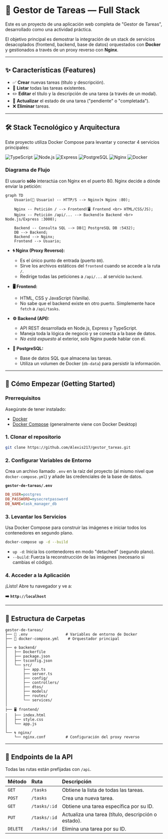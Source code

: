# 📝 Gestor de Tareas — Full Stack

Este es un proyecto de una aplicación web completa de "Gestor de Tareas", desarrollado como una actividad práctica.

El objetivo principal es demostrar la integración de un stack de servicios desacoplados (frontend, backend, base de datos) orquestados con **Docker** y gestionados a través de un proxy reverso con **Nginx**.

---

## ✨ Características (Features)

- ✅ **Crear** nuevas tareas (título y descripción).
- 📄 **Listar** todas las tareas existentes.
- ✏️ **Editar** el título y la descripción de una tarea (a través de un modal).
- 🔄 **Actualizar** el estado de una tarea ("pendiente" o "completada").
- ❌ **Eliminar** tareas.

---

## 🛠️ Stack Tecnológico y Arquitectura

Este proyecto utiliza Docker Compose para levantar y conectar 4 servicios principales:

![TypeScript](https://img.shields.io/badge/TypeScript-3178C6?logo=typescript&logoColor=white)
![Node.js](https://img.shields.io/badge/Node.js-339933?logo=nodedotjs&logoColor=white)
![Express](https://img.shields.io/badge/Express-000000?logo=express&logoColor=white)
![PostgreSQL](https://img.shields.io/badge/PostgreSQL-4169E1?logo=postgresql&logoColor=white)
![Nginx](https://img.shields.io/badge/Nginx-009639?logo=nginx&logoColor=white)
![Docker](https://img.shields.io/badge/Docker-2496ED?logo=docker&logoColor=white)

### Diagrama de Flujo

El usuario **sólo** interactúa con Nginx en el puerto 80. Nginx decide a dónde enviar la petición:

```mermaid
graph TD
    Usuario(👤 Usuario) -- HTTP/S --> Nginx(🌀 Nginx :80);

    Nginx -- Petición / --> Frontend(🖥️ Frontend <br> HTML/CSS/JS);
    Nginx -- Petición /api/... --> Backend(⚙️ Backend <br> Node.js/Express :3000);

    Backend -- Consulta SQL --> DB(🐘 PostgreSQL DB :5432);
    DB --> Backend;
    Backend --> Nginx;
    Frontend --> Usuario;
```

- **🌀 Nginx (Proxy Reverso):**

  - Es el único punto de entrada (puerto `80`).
  - Sirve los archivos estáticos del `frontend` cuando se accede a la ruta `/`.
  - Redirige todas las peticiones a `/api/...` al servicio `backend`.

- **🖥️ Frontend:**

  - HTML, CSS y JavaScript (Vanilla).
  - No sabe que el backend existe en otro puerto. Simplemente hace `fetch` a `/api/tasks`.

- **⚙️ Backend (API):**

  - API REST desarrollada en Node.js, Express y TypeScript.
  - Maneja toda la lógica de negocio y se conecta a la base de datos.
  - _No está expuesto_ al exterior, solo Nginx puede hablar con él.

- **🐘 PostgreSQL:**

  - Base de datos SQL que almacena las tareas.
  - Utiliza un volumen de Docker (`db-data`) para persistir la información.

---

## 🚀 Cómo Empezar (Getting Started)

### Prerrequisitos

Asegúrate de tener instalado:

- [Docker](https://www.docker.com/get-started)
- [Docker Compose](https://docs.docker.com/compose/install/) (generalmente viene con Docker Desktop)

### 1\. Clonar el repositorio

```bash
git clone https://github.com/Alexis217/gestor_tareas.git
```

### 2\. Configurar Variables de Entorno

Crea un archivo llamado `.env` en la raíz del proyecto (al mismo nivel que `docker-compose.yml`) y añade las credenciales de la base de datos.

**`gestor-de-tareas/.env`**

```ini
DB_USER=postgres
DB_PASSWORD=mysecretpassword
DB_NAME=task_manager_db
```

### 3\. Levantar los Servicios

Usa Docker Compose para construir las imágenes e iniciar todos los contenedores en segundo plano.

```bash
docker-compose up -d --build
```

- `up -d`: Inicia los contenedores en modo "detached" (segundo plano).
- `--build`: Fuerza la reconstrucción de las imágenes (necesario si cambias el código).

### 4\. Acceder a la Aplicación

¡Listo\! Abre tu navegador y ve a:

**➡️ `http://localhost`**

---

## 📂 Estructura de Carpetas

```
gestor-de-tareas/
├── 🐋 .env                 # Variables de entorno de Docker
├── 🐋 docker-compose.yml    # Orquestador principal
│
├── ⚙️ backend/
│   ├── Dockerfile
│   ├── package.json
│   ├── tsconfig.json
│   └── src/
│       ├── app.ts
│       ├── server.ts
│       ├── config/
│       ├── controllers/
│       ├── dtos/
│       ├── models/
│       ├── routes/
│       └── services/
│
├── 🖥️ frontend/
│   ├── index.html
│   ├── style.css
│   └── app.js
│
└── 🌀 nginx/
    └── nginx.conf         # Configuración del proxy reverso
```

---

## 📡 Endpoints de la API

Todas las rutas están prefijadas con `/api`.

| Método   | Ruta         | Descripción                                         |
| :------- | :----------- | :-------------------------------------------------- |
| `GET`    | `/tasks`     | Obtiene la lista de todas las tareas.               |
| `POST`   | `/tasks`     | Crea una nueva tarea.                               |
| `GET`    | `/tasks/:id` | Obtiene una tarea específica por su ID.             |
| `PUT`    | `/tasks/:id` | Actualiza una tarea (título, descripción o estado). |
| `DELETE` | `/tasks/:id` | Elimina una tarea por su ID.                        |

